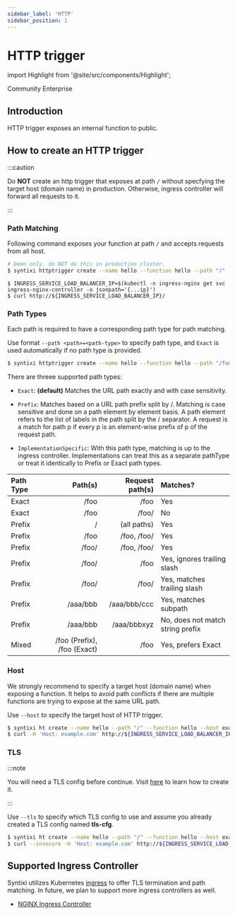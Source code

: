 ```yaml
---
sidebar_label: 'HTTP'
sidebar_position: 1
---
```


# HTTP trigger

import Highlight from '@site/src/components/Highlight';

<div class="pill-list">
    <Highlight color="rgb(31 167 138)">Community</Highlight>
    <Highlight color="rgb(238 67 110)">Enterprise</Highlight>
</div>

## Introduction

HTTP trigger exposes an internal function to public.

## How to create an HTTP trigger

:::caution

Do **NOT** create an http trigger that exposes at path `/` without specfying the target host (domain name) in production.
Otherwise, ingress controller will forward all requests to it.

:::

### Path Matching

Following command exposes your function at path `/` and accepts requests from all host.

```sh
# Demo only, do NOT do this in production cluster.
$ syntixi httptrigger create --name hello --function hello --path "/"
```

```
$ INGRESS_SERVICE_LOAD_BALANCER_IP=$(kubectl -n ingress-nginx get svc ingress-nginx-controller -o jsonpath='{...ip}')
$ curl http://${INGRESS_SERVICE_LOAD_BALANCER_IP}/
```

### Path Types

Each path is required to have a corresponding path type for path matching.

Use format `--path <path>=<path-type>` to specify path type, and `Exact` is used automatically if no path type is provided.  

```sh
$ syntixi httptrigger create --name hello --function hello --path "/foo/bar=Exact"
```

There are threee supported path types:

* `Exact`: **(default)** Matches the URL path exactly and with case sensitivity.

* `Prefix`: Matches based on a URL path prefix split by /. Matching is case sensitive and done on a path element by element basis. A path element refers to the list of labels in the path split by the / separator. A request is a match for path p if every p is an element-wise prefix of p of the request path.

* `ImplementationSpecific`: With this path type, matching is up to the ingress controller. Implementations can treat this as a separate pathType or treat it identically to Prefix or Exact path types.

Path Type     | Path(s)  | 	Request path(s) | Matches?
:-------------|---------:|-----------------:| :----
Exact         | /foo     |  /foo            | Yes
Exact         | /foo     |  /foo/           | No
Prefix        | /        |  (all paths)     | Yes
Prefix        | /foo     |  /foo, /foo/     | Yes
Prefix        | /foo/    |  /foo, /foo/     | Yes
Prefix        | /foo/    |  /foo            | Yes, ignores trailing slash
Prefix        | /foo/    |  /foo/           | Yes, matches trailing slash
Prefix	      | /aaa/bbb |  /aaa/bbb/ccc	| Yes, matches subpath
Prefix	      | /aaa/bbb |  /aaa/bbbxyz     | No, does not match string prefix
Mixed         | /foo (Prefix), /foo (Exact)	| /foo | Yes, prefers Exact

### Host

We strongly recommend to specify a target host (domain name) when exposing a function. It helps to avoid path conflicts if there are multiple functions are trying to expose at the same URL path.

Use `--host` to specify the target host of HTTP trigger.

```sh
$ syntixi ht create --name hello --path "/" --function hello --host example.com
$ curl -H 'Host: example.com' http://${INGRESS_SERVICE_LOAD_BALANCER_IP}/
```

### TLS

:::note

You will need a TLS config before continue. Visit [here](../config.md#file) to learn how to create it.

:::

Use `--tls` to specify which TLS config to use and assume you already created a TLS config named **tls-cfg**.

```sh
$ syntixi ht create --name hello --path "/" --function hello --host example.com --tls tls-cfg
$ curl --insecure -H 'Host: example.com' http://${INGRESS_SERVICE_LOAD_BALANCER_IP}/
```

## Supported Ingress Controller

Syntixi utilizes Kubernetes [ingress](https://kubernetes.io/docs/concepts/services-networking/ingress/) to offer TLS termination and path matching. In future, we plan to support more ingress controllers as well.

* [NGINX Ingress Controller](https://kubernetes.github.io/ingress-nginx/)